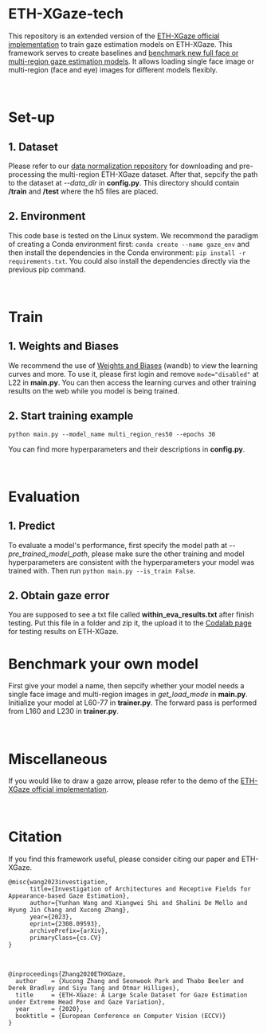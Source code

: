 # ETH-XGaze-tech
This repository is an extended version of the [ETH-XGaze official implementation](https://github.com/xucong-zhang/ETH-XGaze) to train gaze estimation models on ETH-XGaze. This framework serves to create baselines and [benchmark new full face or multi-region gaze estimation models](#benchmark-your-own-model). It allows loading single face image or multi-region (face and eye) images for different models flexibly.

<br/>

# Set-up

## 1. Dataset
Please refer to our [data normalization repository](https://github.com/X-Shi/Data-Normalization-Gaze-Estimation) for downloading and pre-processing the multi-region ETH-XGaze dataset. After that, sepcify the path to the dataset at *--data_dir* in **config.py**. This directory should contain **/train** and **/test** where the h5 files are placed. 

## 2. Environment
This code base is tested on the Linux system. We recommond the paradigm of creating a Conda environment first:
`conda create --name gaze_env` and then install the dependencies in the Conda environment: `pip install -r requirements.txt`. You could also install the dependencies directly via the previous pip command. 

<br/>

# Train

## 1. Weights and Biases
We recommend the use of [Weights and Biases](https://wandb.ai/) (wandb) to view the learning curves and more. To use it, please first login and remove `mode="disabled"` at L22 in **main.py**. You can then access the learning curves and other training results on the web while you model is being trained.

## 2. Start training example
`python main.py --model_name multi_region_res50 --epochs 30`

You can find more hyperparameters and their descriptions in **config.py**. 

<br/>

# Evaluation

## 1. Predict
To evaluate a model's performance, first specify the model path at *--pre_trained_model_path*, please make sure the other training and model hyperparameters are consistent with the hyperparameters your model was trained with. Then run `python main.py --is_train False`. 

## 2. Obtain gaze error
You are supposed to see a txt file called **within_eva_results.txt** after finish testing. Put this file in a folder and zip it, the upload it to the [Codalab page](https://codalab.lisn.upsaclay.fr/competitions/7423) for testing results on ETH-XGaze. 

# Benchmark your own model
First give your model a name, then sepcify whether your model needs a single face image and multi-region images in *get_load_mode* in **main.py**. Initialize your model at L60-77 in **trainer.py**. The forward pass is performed from L160 and L230 in **trainer.py**. 

<br/>

# Miscellaneous

If you would like to draw a gaze arrow, please refer to the demo of the [ETH-XGaze official implementation](https://github.com/xucong-zhang/ETH-XGaze). 

<br/>

# Citation
If you find this framework useful, please consider citing our paper and ETH-XGaze. 

    @misc{wang2023investigation,
          title={Investigation of Architectures and Receptive Fields for Appearance-based Gaze Estimation}, 
          author={Yunhan Wang and Xiangwei Shi and Shalini De Mello and Hyung Jin Chang and Xucong Zhang},
          year={2023},
          eprint={2308.09593},
          archivePrefix={arXiv},
          primaryClass={cs.CV}
    }
    
<br/>

    @inproceedings{Zhang2020ETHXGaze,
      author    = {Xucong Zhang and Seonwook Park and Thabo Beeler and Derek Bradley and Siyu Tang and Otmar Hilliges},
      title     = {ETH-XGaze: A Large Scale Dataset for Gaze Estimation under Extreme Head Pose and Gaze Variation},
      year      = {2020},
      booktitle = {European Conference on Computer Vision (ECCV)}
    }

<br/>


